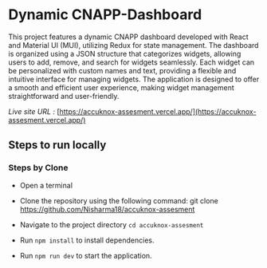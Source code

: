 # Dynamic CNAPP-Dashboard

This project features a dynamic CNAPP dashboard developed with React and Material UI (MUI), utilizing Redux for state management. The dashboard is organized using a JSON structure that categorizes widgets, allowing users to add, remove, and search for widgets seamlessly. Each widget can be personalized with custom names and text, providing a flexible and intuitive interface for managing widgets. The application is designed to offer a smooth and efficient user experience, making widget management straightforward and user-friendly.

*Live site URL :* [https://accuknox-assesment.vercel.app/](https://accuknox-assesment.vercel.app/)


## Steps to run locally

### Steps by Clone

- Open a terminal

- Clone the repository using the following command: git clone https://github.com/Nisharma18/accuknox-assesment

- Navigate to the project directory `cd accuknox-assesment`

- Run `npm install` to install dependencies.

- Run `npm run dev` to start the application.


